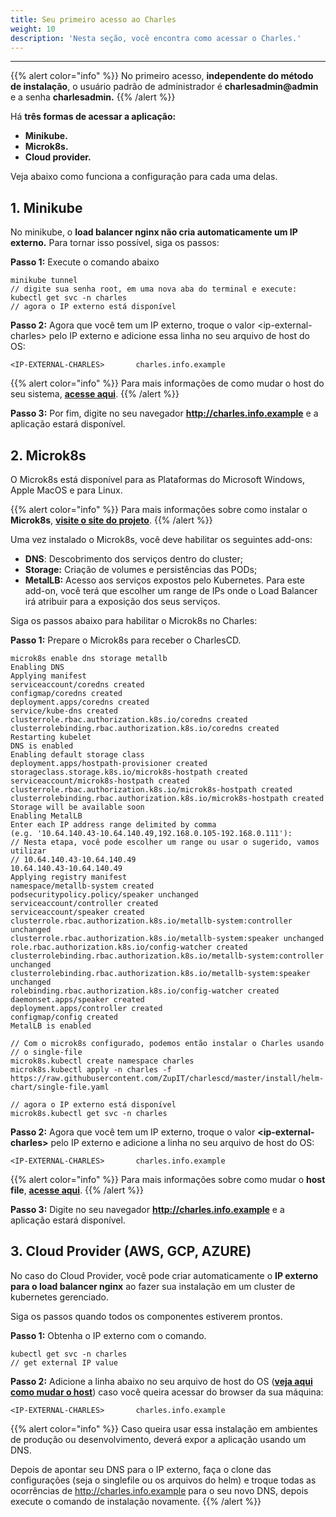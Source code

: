 ```yaml
---
title: Seu primeiro acesso ao Charles
weight: 10
description: 'Nesta seção, você encontra como acessar o Charles.'
---
```


---

{{% alert color="info" %}}
No primeiro acesso, **independente do método de instalação**, o usuário padrão de administrador é **charlesadmin@admin** e a senha **charlesadmin.**
{{% /alert %}}

Há **três formas de acessar a aplicação:** 

* **Minikube.**
* **Microk8s.** 
* **Cloud provider.** 

Veja abaixo como funciona a configuração para cada uma delas.

## **1. Minikube**

No minikube, o **load balancer nginx não cria automaticamente um IP externo.** Para tornar isso possível, siga os passos: 

**Passo 1:** Execute o comando abaixo

```text
minikube tunnel
// digite sua senha root, em uma nova aba do terminal e execute:
kubectl get svc -n charles
// agora o IP externo está disponível
```

**Passo 2:** Agora que você tem um IP externo, troque o valor &lt;ip-external-charles&gt; pelo IP externo e adicione essa linha no seu arquivo de host do OS: 

```text
<IP-EXTERNAL-CHARLES>       charles.info.example
```

{{% alert color="info" %}}
Para mais informações de como mudar o host do seu sistema, [**acesse aqui**](https://www.howtogeek.com/howto/27350/beginner-geek-how-to-edit-your-hosts-file/). 
{{% /alert %}}

**Passo 3:** Por fim, digite no seu navegador **http://charles.info.example** e a aplicação estará disponível.

## **2. Microk8s**

O Microk8s está disponível para as Plataformas do Microsoft Windows, Apple MacOS e para Linux. 

{{% alert color="info" %}}
Para mais informações sobre como instalar o **Microk8s**, [**visite o site do projeto**](https://microk8s.io). 
{{% /alert %}}

Uma vez instalado o Microk8s, você deve habilitar os seguintes add-ons:

* **DNS**: Descobrimento dos serviços dentro do cluster;
* **Storage:** Criação de volumes e persistências das PODs;
* **MetalLB:** Acesso aos serviços expostos pelo Kubernetes. Para este add-on, você terá que escolher um range de IPs onde o Load Balancer irá atribuir para a exposição dos seus serviços.

Siga os passos abaixo para habilitar o Microk8s no Charles: 

**Passo 1:** Prepare o Microk8s para receber o CharlesCD.

```text
microk8s enable dns storage metallb
Enabling DNS
Applying manifest
serviceaccount/coredns created
configmap/coredns created
deployment.apps/coredns created
service/kube-dns created
clusterrole.rbac.authorization.k8s.io/coredns created
clusterrolebinding.rbac.authorization.k8s.io/coredns created
Restarting kubelet
DNS is enabled
Enabling default storage class
deployment.apps/hostpath-provisioner created
storageclass.storage.k8s.io/microk8s-hostpath created
serviceaccount/microk8s-hostpath created
clusterrole.rbac.authorization.k8s.io/microk8s-hostpath created
clusterrolebinding.rbac.authorization.k8s.io/microk8s-hostpath created
Storage will be available soon
Enabling MetalLB
Enter each IP address range delimited by comma 
(e.g. '10.64.140.43-10.64.140.49,192.168.0.105-192.168.0.111'):
// Nesta etapa, você pode escolher um range ou usar o sugerido, vamos utilizar
// 10.64.140.43-10.64.140.49
10.64.140.43-10.64.140.49
Applying registry manifest
namespace/metallb-system created
podsecuritypolicy.policy/speaker unchanged
serviceaccount/controller created
serviceaccount/speaker created
clusterrole.rbac.authorization.k8s.io/metallb-system:controller unchanged
clusterrole.rbac.authorization.k8s.io/metallb-system:speaker unchanged
role.rbac.authorization.k8s.io/config-watcher created
clusterrolebinding.rbac.authorization.k8s.io/metallb-system:controller unchanged
clusterrolebinding.rbac.authorization.k8s.io/metallb-system:speaker unchanged
rolebinding.rbac.authorization.k8s.io/config-watcher created
daemonset.apps/speaker created
deployment.apps/controller created
configmap/config created
MetalLB is enabled

// Com o microk8s configurado, podemos então instalar o Charles usando
// o single-file
microk8s.kubectl create namespace charles
​​microk8s.kubectl apply -n charles -f https://raw.githubusercontent.com/ZupIT/charlescd/master/install/helm-chart/single-file.yaml

// agora o IP externo está disponível
microk8s.kubectl get svc -n charles

```

**Passo 2:** Agora que você tem um IP externo, troque o valor **&lt;ip-external-charles&gt;** pelo IP externo e adicione a linha no seu arquivo de host do OS: 

```text
<IP-EXTERNAL-CHARLES>       charles.info.example
```

{{% alert color="info" %}}
Para mais informações sobre como mudar o **host file**, [**acesse aqui**](https://www.howtogeek.com/howto/27350/beginner-geek-how-to-edit-your-hosts-file/). 
{{% /alert %}}

**Passo 3:** Digite no seu navegador **http://charles.info.example** e a aplicação estará disponível.

## **3. Cloud Provider \(AWS, GCP, AZURE\)**

No caso do Cloud Provider, você pode criar automaticamente o **IP externo para o load balancer nginx**  ao fazer sua instalação em um cluster de kubernetes gerenciado. 

Siga os passos quando todos os componentes estiverem prontos.

**Passo 1:**  Obtenha o IP externo com o comando.

```text
kubectl get svc -n charles
// get external IP value
```

**Passo 2:** Adicione a linha abaixo no seu arquivo de host do OS \([**veja aqui como mudar o host**](https://www.howtogeek.com/howto/27350/beginner-geek-how-to-edit-your-hosts-file/)\) caso você queira acessar do browser da sua máquina:

```text
<IP-EXTERNAL-CHARLES>       charles.info.example
```

{{% alert color="info" %}}
Caso queira usar essa instalação em ambientes de produção ou desenvolvimento, deverá expor a aplicação usando um DNS.

Depois de apontar seu DNS para o IP externo, faça o clone das configurações \(seja o singlefile ou os arquivos do helm\) e troque todas as ocorrências de http://charles.info.example para o seu novo DNS, depois execute o comando de instalação novamente.
{{% /alert %}}
